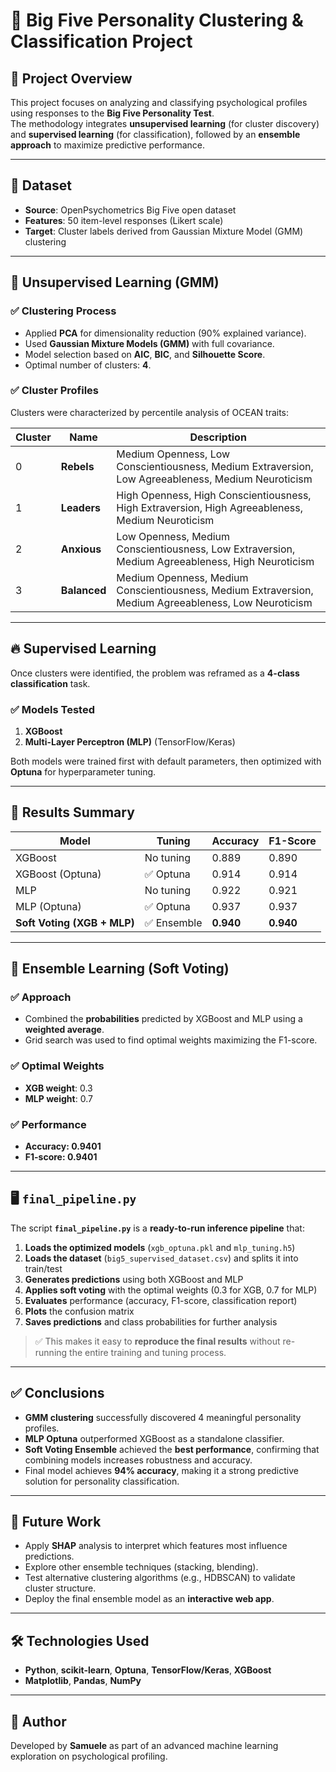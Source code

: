 # 🧠 Big Five Personality Clustering & Classification Project

## 📌 Project Overview
This project focuses on analyzing and classifying psychological profiles using responses to the **Big Five Personality Test**.  
The methodology integrates **unsupervised learning** (for cluster discovery) and **supervised learning** (for classification), followed by an **ensemble approach** to maximize predictive performance.

---

## 📂 Dataset
- **Source**: OpenPsychometrics Big Five open dataset  
- **Features**: 50 item-level responses (Likert scale)  
- **Target**: Cluster labels derived from Gaussian Mixture Model (GMM) clustering  

---

## 🧩 Unsupervised Learning (GMM)

### ✅ **Clustering Process**
- Applied **PCA** for dimensionality reduction (90% explained variance).  
- Used **Gaussian Mixture Models (GMM)** with full covariance.  
- Model selection based on **AIC**, **BIC**, and **Silhouette Score**.  
- Optimal number of clusters: **4**.

### ✅ **Cluster Profiles**
Clusters were characterized by percentile analysis of OCEAN traits:

| Cluster | Name        | Description |
|---------|-------------|-------------|
| 0       | **Rebels**   | Medium Openness, Low Conscientiousness, Medium Extraversion, Low Agreeableness, Medium Neuroticism |
| 1       | **Leaders**  | High Openness, High Conscientiousness, High Extraversion, High Agreeableness, Medium Neuroticism |
| 2       | **Anxious**  | Low Openness, Medium Conscientiousness, Low Extraversion, Medium Agreeableness, High Neuroticism |
| 3       | **Balanced** | Medium Openness, Medium Conscientiousness, Medium Extraversion, Medium Agreeableness, Low Neuroticism |

---

## 🔥 Supervised Learning

Once clusters were identified, the problem was reframed as a **4-class classification** task.

### ✅ **Models Tested**
1. **XGBoost**
2. **Multi-Layer Perceptron (MLP)** (TensorFlow/Keras)

Both models were trained first with default parameters, then optimized with **Optuna** for hyperparameter tuning.

---

## 🎯 Results Summary

| Model                     | Tuning        | Accuracy | F1-Score |
|---------------------------|---------------|----------|----------|
| XGBoost                   | No tuning     | 0.889    | 0.890    |
| XGBoost (Optuna)          | ✅ Optuna     | 0.914    | 0.914    |
| MLP                       | No tuning     | 0.922    | 0.921    |
| MLP (Optuna)              | ✅ Optuna     | 0.937    | 0.937    |
| **Soft Voting (XGB + MLP)** | ✅ Ensemble   | **0.940**| **0.940**|

---

## 🤝 Ensemble Learning (Soft Voting)

### ✅ **Approach**
- Combined the **probabilities** predicted by XGBoost and MLP using a **weighted average**.
- Grid search was used to find optimal weights maximizing the F1-score.

### ✅ **Optimal Weights**
- **XGB weight**: 0.3  
- **MLP weight**: 0.7  

### ✅ **Performance**
- **Accuracy: 0.9401**  
- **F1-score: 0.9401**  

---

## 🖥️ `final_pipeline.py`

The script **`final_pipeline.py`** is a **ready-to-run inference pipeline** that:
1. **Loads the optimized models** (`xgb_optuna.pkl` and `mlp_tuning.h5`)
2. **Loads the dataset** (`big5_supervised_dataset.csv`) and splits it into train/test
3. **Generates predictions** using both XGBoost and MLP
4. **Applies soft voting** with the optimal weights (0.3 for XGB, 0.7 for MLP)
5. **Evaluates** performance (accuracy, F1-score, classification report)
6. **Plots** the confusion matrix
7. **Saves predictions** and class probabilities for further analysis

> ✅ This makes it easy to **reproduce the final results** without re-running the entire training and tuning process.

---

## ✅ **Conclusions**
- **GMM clustering** successfully discovered 4 meaningful personality profiles.  
- **MLP Optuna** outperformed XGBoost as a standalone classifier.  
- **Soft Voting Ensemble** achieved the **best performance**, confirming that combining models increases robustness and accuracy.  
- Final model achieves **94% accuracy**, making it a strong predictive solution for personality classification.

---

## 🚀 Future Work
- Apply **SHAP** analysis to interpret which features most influence predictions.  
- Explore other ensemble techniques (stacking, blending).  
- Test alternative clustering algorithms (e.g., HDBSCAN) to validate cluster structure.  
- Deploy the final ensemble model as an **interactive web app**.

---

## 🛠️ Technologies Used
- **Python**, **scikit-learn**, **Optuna**, **TensorFlow/Keras**, **XGBoost**
- **Matplotlib**, **Pandas**, **NumPy**

---

## 👤 Author
Developed by **Samuele** as part of an advanced machine learning exploration on psychological profiling.
